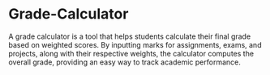# Grade-Calculator
A grade calculator is a tool that helps students calculate their final grade based on weighted scores. By inputting marks for assignments, exams, and projects, along with their respective weights, the calculator computes the overall grade, providing an easy way to track academic performance.
